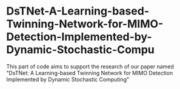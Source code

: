 # DsTNet-A-Learning-based-Twinning-Network-for-MIMO-Detection-Implemented-by-Dynamic-Stochastic-Compu
This part of code aims to support the research of our paper named "DsTNet: A Learning-based Twinning Network for MIMO Detection Implemented by Dynamic Stochastic Computing"
